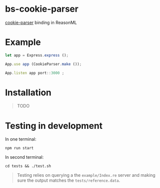 # bs-cookie-parser
[cookie-parser](https://github.com/expressjs/cookie-parser) binding in ReasonML

# Example

```Javascript
let app = Express.express ();

App.use app (CookieParser.make ()); 

App.listen app port::3000 ;
```

# Installation 

> TODO

# Testing in development

In one terminal:
```
npm run start
```

In second terminal:
```
cd tests && ./test.sh
```

> Testing relies on querying a the `example/Index.re` server and making sure the output matches the `tests/reference.data`.
